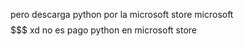 pero descarga python por la microsoft store microsoft $$$$$$$ xd no es pago python en microsoft store

